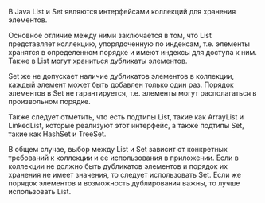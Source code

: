 В Java List и Set являются интерфейсами коллекций для хранения элементов.

Основное отличие между ними заключается в том, что List представляет коллекцию, упорядоченную по индексам, т.е. элементы хранятся в определенном порядке и имеют индексы для доступа к ним. Также в List могут храниться дубликаты элементов.

Set же не допускает наличие дубликатов элементов в коллекции, каждый элемент может быть добавлен только один раз. Порядок элементов в Set не гарантируется, т.е. элементы могут располагаться в произвольном порядке.

Также следует отметить, что есть подтипы List, такие как ArrayList и LinkedList, которые реализуют этот интерфейс, а также подтипы Set, такие как HashSet и TreeSet.

В общем случае, выбор между List и Set зависит от конкретных требований к коллекции и ее использования в приложении. Если в коллекции не должно быть дубликатов элементов и порядок их хранения не имеет значения, то следует использовать Set. Если же порядок элементов и возможность дублирования важны, то лучше использовать List.